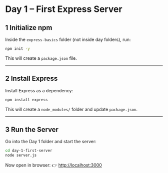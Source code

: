 # Day 1 – First Express Server

## 1 Initialize npm

Inside the `express-basics` folder (not inside day folders), run:

```bash
npm init -y
```

This will create a `package.json` file.

---

## 2 Install Express

Install Express as a dependency:

```bash
npm install express
```

This will create a `node_modules/` folder and update `package.json`.

---

## 3 Run the Server

Go into the Day 1 folder and start the server:

```bash
cd day-1-first-server
node server.js
```

Now open in browser:
👉 [http://localhost:3000](http://localhost:3000)
